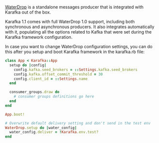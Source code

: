 [WaterDrop](https://github.com/karafka/waterdrop) is a standalone messages producer that is integrated with Karafka out of the box.

Karafka 1.1 comes with full WaterDrop 1.0 support, including both synchronous and asynchronous producers. It also integrates automatically with it, populating all the options related to Kafka that were set during the Karafka framework configuration.

In case you want to change WaterDrop configuration settings, you can do this after you setup and boot Karafka framework in the karafka.rb file:

```ruby
class App < Karafka::App
  setup do |config|
    config.kafka.seed_brokers = ::Settings.kafka.seed_brokers
    config.kafka.offset_commit_threshold = 30
    config.client_id = ::Settings.name
  end

  consumer_groups.draw do
    # consumer groups definitions go here
  end
end

App.boot!

# Overwrite default delivery setting and don't send in the test env
WaterDrop.setup do |water_config|
  water_config.deliver = !Karafka.env.test?
end
```